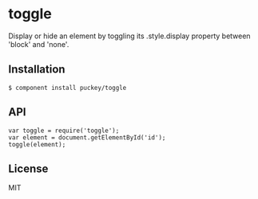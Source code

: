 # toggle

  Display or hide an element by toggling its .style.display property between 'block' and 'none'.

## Installation

    $ component install puckey/toggle

## API

    var toggle = require('toggle');
    var element = document.getElementById('id');
    toggle(element);

## License

  MIT
